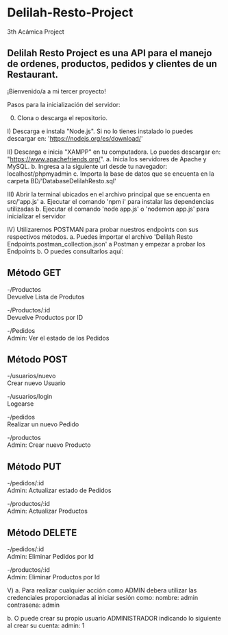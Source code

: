 # Delilah-Resto-Project
3th Acámica Project

## Delilah Resto Project es una API para el manejo de ordenes, productos, pedidos y clientes de un Restaurant.

¡Bienvenido/a a mi tercer proyecto!

Pasos para la inicialización del servidor:

0) Clona o descarga el repositorio.

I) Descarga e instala "Node.js". Si no lo tienes instalado lo puedes descargar en: 'https://nodejs.org/es/download/'
 
II) Descarga e inicia "XAMPP" en tu computadora. Lo puedes descargar en: "https://www.apachefriends.org/".
  a. Inicia los servidores de Apache y MySQL.
  b. Ingresa a la siguiente url desde tu navegador: localhost/phpmyadmin
  c. Importa la base de datos que se encuenta en la carpeta BD/'DatabaseDelilahResto.sql'
  
III) Abrir la terminal ubicados en el archivo principal que se encuenta en src/'app.js'
  a. Ejecutar el comando 'npm i' para instalar las dependencias utilizadas
  b. Ejecutar el comando 'node app.js' o 'nodemon app.js' para inicializar el servidor

IV) Utilizaremos POSTMAN para probar nuestros endpoints con sus respectivos métodos.
  a. Puedes importar el archivo 'Delilah Resto Endpoints.postman_collection.json' a Postman y empezar a probar los Endpoints
  b. O puedes consultarlos aquí:
 
## Método GET
  -/Productos                               
  Devuelve Lista de Produtos
  
  -/Productos/:id                           
  Devuelve Productos por ID
  
  -/Pedidos                                 
  Admin: Ver el estado de los Pedidos
  
## Método POST
  -/usuarios/nuevo                          
  Crear nuevo Usuario
  
  -/usuarios/login                          
  Logearse
  
  -/pedidos                                 
  Realizar un nuevo Pedido
  
  -/productos                               
  Admin: Crear nuevo Producto
  
## Método PUT
  -/pedidos/:id                             
  Admin: Actualizar estado de Pedidos
  
  -/productos/:id                           
  Admin: Actualizar Productos
  
## Método DELETE
  -/pedidos/:id                             
  Admin: Eliminar Pedidos por Id
  
  -/productos/:id                           
  Admin: Eliminar Productos por Id
  
V) a. Para realizar cualquier acción como ADMIN debera utilizar las credenciales proporcionadas al iniciar sesión como:
    nombre: admin
    contrasena: admin
    
   b. O puede crear su propio usuario ADMINISTRADOR indicando lo siguiente al crear su cuenta:
    admin: 1
